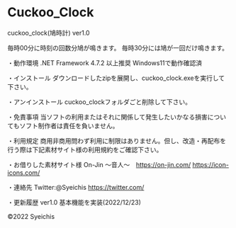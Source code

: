 # Cuckoo_Clock
cuckoo_clock(鳩時計) ver1.0

毎時00分に時刻の回数分鳩が鳴きます。
毎時30分には鳩が一回だけ鳴きます。

・動作環境
.NET Framework 4.7.2 以上推奨
Windows11で動作確認済

・インストール
ダウンロードしたzipを展開し、cuckoo_clock.exeを実行して下さい。

・アンインストール
cuckoo_clockフォルダごと削除して下さい。

・免責事項
当ソフトの利用またはそれに関係して発生したいかなる損害についてもソフト制作者は責任を負いません。

・利用規定
商用非商用問わず利用に制限はありません。但し、改造・再配布を行う際は下記素材サイト様の利用規約をご確認下さい。

・お借りした素材サイト様
On-Jin ～音人～　https://on-jin.com/
https://icon-icons.com/

・連絡先
Twitter:@Syeichis
https://twitter.com/

・更新履歴
ver1.0
基本機能を実装(2022/12/23)

©2022 Syeichis
